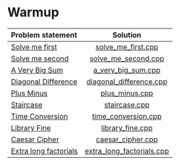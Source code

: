 # Warmup

|     Problem statement     |           Solution            |
|:--------------------------|:-----------------------------:|
| [Solve me first][]        | [solve_me_first.cpp][]        |
| [Solve me second][]       | [solve_me_second.cpp][]       |
| [A Very Big Sum][]        | [a_very_big_sum.cpp][]        |
| [Diagonal Difference][]   | [diagonal_difference.cpp][]   |
| [Plus Minus][]            | [plus_minus.cpp][]            |
| [Staircase][]             | [staircase.cpp][]             |
| [Time Conversion][]       | [time_conversion.cpp][]       |
| [Library Fine][]          | [library_fine.cpp][]          |
| [Caesar Cipher][]         | [caesar_cipher.cpp][]         |
| [Extra long factorials][] | [extra_long_factorials.cpp][] |

[Solve me first]:        https://www.hackerrank.com/challenges/solve-me-first
[Solve me second]:       https://www.hackerrank.com/challenges/solve-me-second
[A Very Big Sum]:        https://www.hackerrank.com/challenges/a-very-big-sum
[Diagonal Difference]:   https://www.hackerrank.com/challenges/diagonal-difference
[Plus Minus]:            https://www.hackerrank.com/challenges/plus-minus
[Staircase]:             https://www.hackerrank.com/challenges/staircase
[Time Conversion]:       https://www.hackerrank.com/challenges/time-conversion
[Library Fine]:          https://www.hackerrank.com/challenges/library-fine
[Caesar Cipher]:         https://www.hackerrank.com/challenges/caesar-cipher-1
[Extra long factorials]: https://www.hackerrank.com/challenges/extra-long-factorials

[solve_me_first.cpp]:        solve_me_first.cpp
[solve_me_second.cpp]:       lonely_integer.cpp
[a_very_big_sum.cpp]:        a_very_big_sum.cpp
[diagonal_difference.cpp]:   diagonal_difference.cpp
[plus_minus.cpp]:            plus_minus.cpp
[staircase.cpp]:             staircase.cpp
[time_conversion.cpp]:       time_conversion.cpp
[library_fine.cpp]:          library_fine.cpp
[caesar_cipher.cpp]:         caesar_cipher.cpp
[extra_long_factorials.cpp]: extra_long_factorials.cpp
